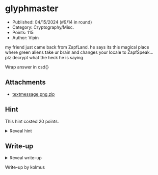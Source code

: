 # glyphmaster

- Published: 04/15/2024 (#9/14 in round)
- Category: Cryptography/Misc.
- Points: 115
- Author: Vipin

my friend just came back from ZapfLand. he says its this magical place where green aliens take ur brain and changes your locale to ZapfSpeak... plz decrypt what the heck he is saying

Wrap answer in csd{}

## Attachments

- [textmessage.png.zip](textmessage.png.zip)

## Hint

This hint costed 20 points.

<details>
<summary>Reveal hint</summary>

Having trouble figuring out what cipher this is? Check out [this](https://www.dcode.fr/itc-zapf-dingbats)!

</details>

## Write-up

<details>
<summary>Reveal write-up</summary>

- Use this [link](https://www.dcode.fr/itc-zapf-dingbats) to decode the text in the image, character by character.

Flag: `csd{LifeIsCtfsWithoutCtfsThereIsNoLifeAtAll}`

</details>

Write-up by kolmus
